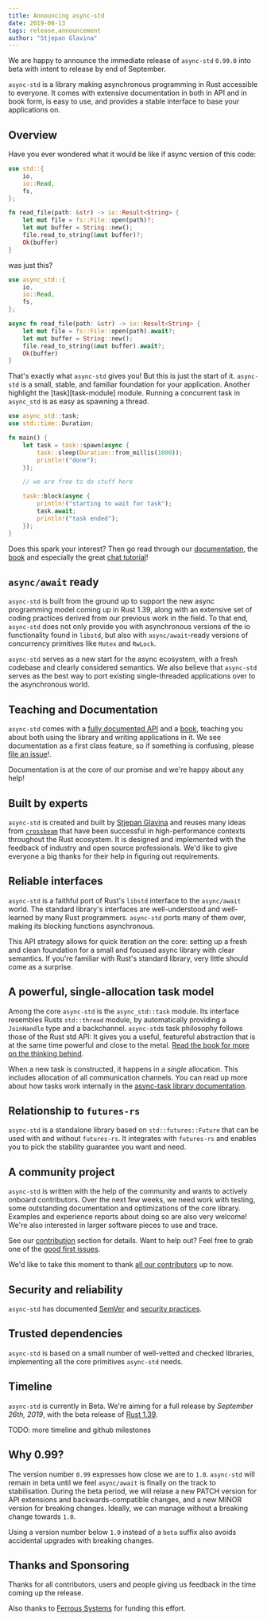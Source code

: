 ```yaml
---
title: Announcing async-std
date: 2019-08-13
tags: release,announcement
author: "Stjepan Glavina"
---
```


We are happy to announce the immediate release of `async-std` `0.99.0` into beta with intent to release by end of September.

`async-std` is a library making asynchronous programming in Rust accessible to everyone.
It comes with extensive documentation in both in API and in book form, is easy to use, and provides a stable interface to base your applications on.

## Overview

Have you ever wondered what it would be like if async version of this code:

```rust
use std::{
    io,
    io::Read,
    fs,
};

fn read_file(path: &str) -> io::Result<String> {
    let mut file = fs::File::open(path)?;
    let mut buffer = String::new();
    file.read_to_string(&mut buffer)?;
    Ok(buffer)
}
```

was just this?

```rust
use async_std::{
    io,
    io::Read,
    fs,
};

async fn read_file(path: &str) -> io::Result<String> {
    let mut file = fs::File::open(path).await?;
    let mut buffer = String::new();
    file.read_to_string(&mut buffer).await?;
    Ok(buffer)
}
```

That's exactly what `async-std` gives you! But this is just the start of it. `async-std` is a small, stable, and familiar foundation for your application. Another highlight the [task][task-module] module. Running a concurrent task in `async_std` is as easy as spawning a thread.

```rust
use async_std::task;
use std::time::Duration;

fn main() {
    let task = task::spawn(async {
        task::sleep(Duration::from_millis(1000));
        println!("done");
    });

    // we are free to do stuff here

    task::block(async {
        println!("starting to wait for task");
        task.await;
        println!("task ended");
    });
}
```

Does this spark your interest? Then go read through our [documentation][async-std-api], the [book][async-std-book] and especially the great [chat tutorial][chat-tutorial]!

## `async/await` ready

`async-std` is built from the ground up to support the new async programming model coming up in Rust 1.39, along with an extensive set of coding practices derived from our previous work in the field. To that end, `async-std` does not only provide you with asynchronous versions of the io functionality found in `libstd`, but also with `async/await`-ready versions of concurrency primitives like `Mutex` and `RwLock`.

`async-std` serves as a new start for the async ecosystem, with a fresh codebase and clearly considered semantics. We also believe that `async-std` serves as the best way to port existing single-threaded applications over to the asynchronous world.

## Teaching and Documentation

`async-std` comes with a [fully documented API][async-std-api] and a [book][async-std-book], teaching you about both using the library and writing applications in it. We see documentation as a first class feature, so if something is confusing, please [file an issue][file-bug]!.

Documentation is at the core of our promise and we're happy about any help!

## Built by experts

`async-std` is created and built by [Stjepan Glavina](https://github.com/stjepang) and reuses many ideas from [`crossbeam`](https://crates.io/crates/crossbeam) that have been successful in high-performance contexts throughout the Rust ecosystem. It is designed and implemented with the feedback of industry and open source professionals.
We'd like to give everyone a big thanks for their help in figuring out requirements.

## Reliable interfaces

`async-std` is a faithful port of Rust's `libstd` interface to the `async/await` world. The standard library's interfaces are well-understood and well-learned by many Rust programmers. `async-std` ports many of them over, making its blocking functions asynchronous.

This API strategy allows for quick iteration on the core: setting up a fresh and clean foundation for a small and focused async library with clear semantics. If you're familiar with Rust's standard library, very little should come as a surprise.

## A powerful, single-allocation task model

Among the core `async-std` is the `async_std::task` module. Its interface resembles Rusts `std::thread` module, by automatically providing a `JoinHandle` type and a backchannel. `async-std`s task philosophy follows those of the Rust std API: It gives you a useful, featureful abstraction that is at the same time powerful and close to the metal. [Read the book for more on the thinking behind][tasks-book].

When a new task is constructed, it happens in a _single_ allocation. This includes allocation of all communication channels. You can read up more about how tasks work internally in the [async-task library documentation][async-task-docs].

## Relationship to `futures-rs`

`async-std` is a standalone library based on `std::futures::Future` that can be used with and without `futures-rs`. It integrates with `futures-rs` and enables you to pick the stability guarantee you want and need.

## A community project

`async-std` is written with the help of the community and wants to actively onboard contributors. Over the next few weeks, we need work with testing, some outstanding documentation and optimizations of the core library. Examples and experience reports about doing so are also very welcome! We're also interested in larger software pieces to use and trace.

See our [contribution][contribution] section for details. Want to help out? Feel free to grab one of the [good first issues][good-first-issues].

We'd like to take this moment to thank [all our contributors][contributors] up to now.

## Security and reliability

`async-std` has documented [SemVer][semver] and [security practices][security].

## Trusted dependencies

`async-std` is based on a small number of well-vetted and checked libraries, implementing all the core primitives `async-std` needs.

## Timeline

`async-std` is currently in Beta. We're aiming for a full release by _September 26th, 2019_, with the beta release of [Rust 1.39][forge].

TODO: more timeline and github milestones

## Why 0.99?

The version number `0.99` expresses how close we are to `1.0`. `async-std` will remain in beta until we feel `async/await` is finally on the track to stabilisation. During the beta period, we will relase a new PATCH version for API extensions and backwards-compatible changes, and a new MINOR version for breaking changes. Ideally, we can manage without a breaking change towards `1.0`.

Using a version number below `1.0` instead of a `beta` suffix also avoids accidental upgrades with breaking changes.

## Thanks and Sponsoring

Thanks for all contributors, users and people giving us feedback in the time coming up the release.

Also thanks to [Ferrous Systems][ferrous-systems] for funding this effort.

[chat-tutorial]: https://github.com/async-rs/a-chat
[async-task-docs]: https://docs.rs/async-task
[tasks-book]: https://book.async.rs/concepts/tasks.html
[async-std-book]: https://book.async.rs
[async-std-api]: https://docs.rs/async-std
[file-bug]: https://github.com/async-rs/async-std/issues/new
[semver]: https://book.async.rs/overview/stability-guarantees.html
[security]: https://book.async.rs/security/policy.html
[contribution]: /contribute
[contributors]: https://github.com/async-rs/async-std/blob/master/CONTRIBUTORS.md
[forge]: https://forge.rust-lang.org/
[ferrous-systems]: https://ferrous-systems.com
[good-first-issues]: https://github.com/async-rs/async-std/issues?q=is%3Aopen+is%3Aissue+no%3Amilestone+label%3A%22good+first+issue%22
